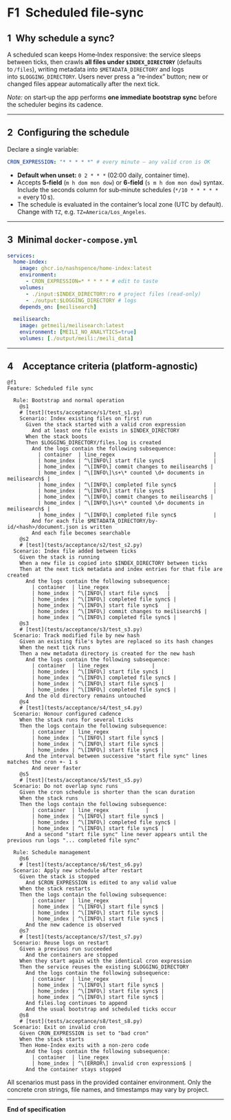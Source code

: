 # F1 Scheduled file‑sync

## 1 Why schedule a sync?

A scheduled scan keeps Home‑Index responsive: the service sleeps between ticks, then crawls **all files under `$INDEX_DIRECTORY`** (defaults to `/files`), writing metadata into `$METADATA_DIRECTORY` and logs into `$LOGGING_DIRECTORY`. Users never press a “re‑index” button; new or changed files appear automatically after the next tick.

*Note:* on start‑up the app performs **one immediate bootstrap sync** before the scheduler begins its cadence.

---

## 2 Configuring the schedule

Declare a single variable:

```yaml
CRON_EXPRESSION: "* * * * *" # every minute – any valid cron is OK
```

* **Default when unset:** `0 2 * * *` (02:00 daily, container time).
* Accepts **5‑field** (`m h dom mon dow`) or **6‑field** (`s m h dom mon dow`) syntax. Include the seconds column for sub‑minute schedules (`*/10 * * * * *` = every 10 s).
* The schedule is evaluated in the container’s local zone (UTC by default). Change with `TZ`, e.g. `TZ=America/Los_Angeles`.

---

## 3 Minimal `docker-compose.yml`

```yaml
services:
  home-index:
    image: ghcr.io/nashspence/home-index:latest
    environment:
      - CRON_EXPRESSION=* * * * * # edit to taste
    volumes:
      - ./input:$INDEX_DIRECTORY:ro # project files (read‑only)
      - ./output:$LOGGING_DIRECTORY # logs
    depends_on: [meilisearch]

  meilisearch:
    image: getmeili/meilisearch:latest
    environment: [MEILI_NO_ANALYTICS=true]
    volumes: [./output/meili:/meili_data]
```

---

## 4 Acceptance criteria (platform-agnostic)

```gherkin
@f1
Feature: Scheduled file sync

  Rule: Bootstrap and normal operation
    @s1
    # [test](tests/acceptance/s1/test_s1.py)
    Scenario: Index existing files on first run
      Given the stack started with a valid cron expression
        And at least one file exists in $INDEX_DIRECTORY
      When the stack boots
      Then $LOGGING_DIRECTORY/files.log is created
        And the logs contain the following subsequence:
          | container  | line_regex                                |
          | home_index | ^\[INFO\] start file sync$                |
          | home_index | ^\[INFO\] commit changes to meilisearch$ |
          | home_index | ^\[INFO\]\s+\* counted \d+ documents in meilisearch$ |
          | home_index | ^\[INFO\] completed file sync$            |
          | home_index | ^\[INFO\] start file sync$                |
          | home_index | ^\[INFO\] commit changes to meilisearch$ |
          | home_index | ^\[INFO\]\s+\* counted \d+ documents in meilisearch$ |
          | home_index | ^\[INFO\] completed file sync$            |
        And for each file $METADATA_DIRECTORY/by-id/<hash>/document.json is written
        And each file becomes searchable
    @s2
    # [test](tests/acceptance/s2/test_s2.py)
  Scenario: Index file added between ticks
    Given the stack is running
    When a new file is copied into $INDEX_DIRECTORY between ticks
    Then at the next tick metadata and index entries for that file are created
      And the logs contain the following subsequence:
        | container  | line_regex                   |
        | home_index | ^\[INFO\] start file sync$   |
        | home_index | ^\[INFO\] completed file sync$ |
        | home_index | ^\[INFO\] start file sync$   |
        | home_index | ^\[INFO\] commit changes to meilisearch$ |
        | home_index | ^\[INFO\] completed file sync$ |
    @s3
    # [test](tests/acceptance/s3/test_s3.py)
  Scenario: Track modified file by new hash
    Given an existing file's bytes are replaced so its hash changes
    When the next tick runs
    Then a new metadata directory is created for the new hash
      And the logs contain the following subsequence:
        | container  | line_regex              |
        | home_index | ^\[INFO\] start file sync$ |
        | home_index | ^\[INFO\] completed file sync$ |
        | home_index | ^\[INFO\] start file sync$ |
        | home_index | ^\[INFO\] completed file sync$ |
      And the old directory remains untouched
    @s4
    # [test](tests/acceptance/s4/test_s4.py)
  Scenario: Honour configured cadence
    When the stack runs for several ticks
    Then the logs contain the following subsequence:
        | container  | line_regex          |
        | home_index | ^\[INFO\] start file sync$ |
        | home_index | ^\[INFO\] start file sync$ |
        | home_index | ^\[INFO\] start file sync$ |
      And the interval between successive "start file sync" lines matches the cron +- 1 s
        And never faster
    @s5
    # [test](tests/acceptance/s5/test_s5.py)
  Scenario: Do not overlap sync runs
    Given the cron schedule is shorter than the scan duration
    When the stack runs
    Then the logs contain the following subsequence:
        | container  | line_regex            |
        | home_index | ^\[INFO\] start file sync$ |
        | home_index | ^\[INFO\] completed file sync$ |
        | home_index | ^\[INFO\] start file sync$ |
      And a second "start file sync" line never appears until the previous run logs "... completed file sync"

  Rule: Schedule management
    @s6
    # [test](tests/acceptance/s6/test_s6.py)
  Scenario: Apply new schedule after restart
    Given the stack is stopped
      And $CRON_EXPRESSION is edited to any valid value
    When the stack restarts
    Then the logs contain the following subsequence:
        | container  | line_regex          |
        | home_index | ^\[INFO\] start file sync$ |
        | home_index | ^\[INFO\] start file sync$ |
        | home_index | ^\[INFO\] start file sync$ |
      And the new cadence is observed
    @s7
    # [test](tests/acceptance/s7/test_s7.py)
  Scenario: Reuse logs on restart
    Given a previous run succeeded
      And the containers are stopped
    When they start again with the identical cron expression
    Then the service reuses the existing $LOGGING_DIRECTORY
      And the logs contain the following subsequence:
        | container  | line_regex          |
        | home_index | ^\[INFO\] start file sync$ |
        | home_index | ^\[INFO\] start file sync$ |
        | home_index | ^\[INFO\] start file sync$ |
      And files.log continues to append
      And the usual bootstrap and scheduled ticks occur
    @s8
    # [test](tests/acceptance/s8/test_s8.py)
  Scenario: Exit on invalid cron
    Given CRON_EXPRESSION is set to "bad cron"
    When the stack starts
    Then Home-Index exits with a non-zero code
      And the logs contain the following subsequence:
        | container  | line_regex                 |
        | home_index | ^\[ERROR\] invalid cron expression$ |
      And the container stays stopped
```

All scenarios must pass in the provided container environment. Only the concrete cron strings, file names, and timestamps may vary by project.

---

**End of specification**
